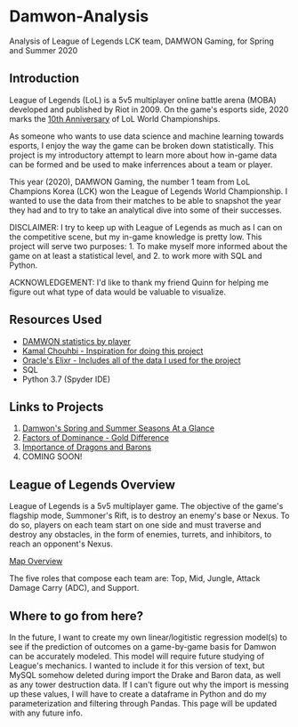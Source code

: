 # Damwon-Analysis
Analysis of League of Legends LCK team, DAMWON Gaming, for Spring and Summer 2020 

## Introduction
League of Legends (LoL) is a 5v5 multiplayer online battle arena (MOBA) developed and published by Riot in 2009. On the game's esports side, 2020 marks the [10th Anniversary](https://www.espn.com/esports/story/_/id/29954672/ten-years-worlds-league-legends-world-championship-oral-history) of LoL World Championships.

As someone who wants to use data science and machine learning towards esports, I enjoy the way the game can be broken down statistically. This project is my introductory attempt to learn more about how in-game data can be formed and be used to make inferrences about a team or player. 

This year (2020), DAMWON Gaming, the number 1 team from LoL Champions Korea (LCK) won the League of Legends World Championship. I wanted to use the data from their matches to be able to snapshot the year they had and to try to take an analytical dive into some of their successes.   

DISCLAIMER: I try to keep up with League of Legends as much as I can on the competitive scene, but my in-game knowledge is pretty low. This project will serve two purposes: 1. To make myself more informed about the game on at least a statistical level, and 2. to work more with SQL and Python. 

ACKNOWLEDGEMENT: I'd like to thank my friend Quinn for helping me figure out what type of data would be valuable to visualize. 

## Resources Used 
- [DAMWON statistics by player](https://lol.gamepedia.com/DAMWON_Gaming/Statistics/2020)    
- [Kamal Chouhbi - Inspiration for doing this project](https://towardsdatascience.com/what-is-like-to-be-a-data-scientist-with-a-passion-for-gaming-43c067ad6415)  
- [Oracle's Elixr - Includes all of the data I used for the project](https://oracleselixir.com/tools/downloads)  
- SQL  
- Python 3.7 (Spyder IDE)  

## Links to Projects
1. [Damwon's Spring and Summer Seasons At a Glance](https://github.com/inm2/Damwon-Analysis/blob/main/1%20-%20Damwon%20Season%20At%20A%20Glance.ipynb)  
2. [Factors of Dominance - Gold Difference](https://github.com/inm2/Damwon-Analysis/blob/main/2%20-%20Factors%20of%20Dominance.ipynb)  
3. [Importance of Dragons and Barons](https://github.com/inm2/Damwon-Analysis/blob/main/3%20-%20Importance%20of%20Dragons.ipynb)  
4. COMING SOON!  

## League of Legends Overview
League of Legends is a 5v5 multiplayer game. The objective of the game's flagship mode, Summoner's Rift, is to destroy an enemy's base or Nexus. To do so, players on each team start on one side and must traverse and destroy any obstacles, in the form of enemies, turrets, and inhibitors, to reach an opponent's Nexus. 

[Map Overview](https://www.google.com/search?q=league+of+legends+map+overview+top+bottom+middle&tbm=isch&ved=2ahUKEwiKu8KS6abtAhXUEFMKHYFHCPgQ2-cCegQIABAA&oq=league+of+legends+map+overview+top+bottom+middle&gs_lcp=CgNpbWcQAzoECAAQHlCQSlixaWCQamgAcAB4AIABbIgB-AuSAQQxNi4ymAEAoAEBqgELZ3dzLXdpei1pbWfAAQE&sclient=img&ei=xxbDX8q7CtShzAKBj6HADw&bih=692&biw=1376&client=firefox-b-1-d#imgrc=GaycUvqvzNGygM)

The five roles that compose each team are: Top, Mid, Jungle, Attack Damage Carry (ADC), and Support. 

## Where to go from here?
In the future, I want to create my own linear/logitistic regression model(s) to see if the prediction of outcomes on a game-by-game basis for Damwon can be accurately modeled. This model will require future studying of League's mechanics. I wanted to include it for this version of text, but MySQL somehow deleted during import the Drake and Baron data, as well as any tower destruction data. If I can't figure out why the import is messing up these values, I will have to create a dataframe in Python and do my parameterization and filtering through Pandas. This page will be updated with any future info.  
